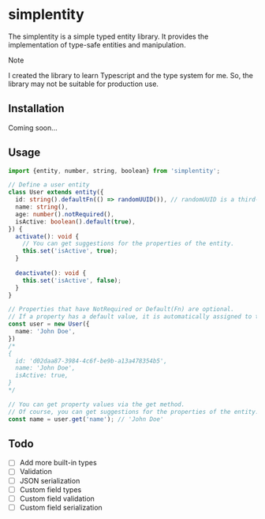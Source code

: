 # simplentity

The simplentity is a simple typed entity library.
It provides the implementation of type-safe entities and manipulation.

> [!NOTE]
> I created the library to learn Typescript and the type system for me.
> So, the library may not be suitable for production use.

## Installation
Coming soon...

## Usage

```typescript
import {entity, number, string, boolean} from 'simplentity';

// Define a user entity
class User extends entity({
  id: string().defaultFn(() => randomUUID()), // randomUUID is a third-party library. Not included.
  name: string(),
  age: number().notRequired(),
  isActive: boolean().default(true),
}) {
  activate(): void {
    // You can get suggestions for the properties of the entity.
    this.set('isActive', true);
  }
  
  deactivate(): void {
    this.set('isActive', false);
  }
}

// Properties that have NotRequired or Default(Fn) are optional.
// If a property has a default value, it is automatically assigned to the property when you create the entity instance.
const user = new User({
  name: 'John Doe',
})
/*
{
  id: 'd02daa87-3984-4c6f-be9b-a13a478354b5',
  name: 'John Doe',
  isActive: true,
}
*/

// You can get property values via the get method.
// Of course, you can get suggestions for the properties of the entity.
const name = user.get('name'); // 'John Doe'
```

## Todo
- [ ] Add more built-in types
- [ ] Validation
- [ ] JSON serialization
- [ ] Custom field types
- [ ] Custom field validation
- [ ] Custom field serialization